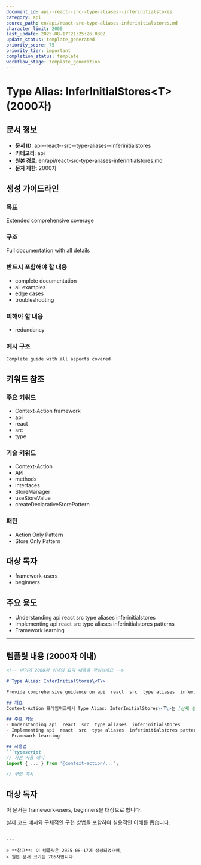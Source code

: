 ```yaml
---
document_id: api--react--src--type-aliases--inferinitialstores
category: api
source_path: en/api/react-src-type-aliases-inferinitialstores.md
character_limit: 2000
last_update: 2025-08-17T21:25:26.030Z
update_status: template_generated
priority_score: 75
priority_tier: important
completion_status: template
workflow_stage: template_generation
---
```


# Type Alias: InferInitialStores\<T\> (2000자)

## 문서 정보
- **문서 ID**: api--react--src--type-aliases--inferinitialstores
- **카테고리**: api
- **원본 경로**: en/api/react-src-type-aliases-inferinitialstores.md
- **문자 제한**: 2000자

## 생성 가이드라인

### 목표
Extended comprehensive coverage

### 구조
Full documentation with all details

### 반드시 포함해야 할 내용
- complete documentation
- all examples
- edge cases
- troubleshooting

### 피해야 할 내용  
- redundancy

### 예시 구조
```
Complete guide with all aspects covered
```

## 키워드 참조

### 주요 키워드
- Context-Action framework
- api
- react
- src
- type

### 기술 키워드
- Context-Action
- API
- methods
- interfaces
- StoreManager
- useStoreValue
- createDeclarativeStorePattern

### 패턴
- Action Only Pattern
- Store Only Pattern

## 대상 독자
- framework-users
- beginners

## 주요 용도
- Understanding api  react  src  type aliases  inferinitialstores
- Implementing api  react  src  type aliases  inferinitialstores patterns
- Framework learning

---

## 템플릿 내용 (2000자 이내)

```markdown
<!-- 여기에 2000자 이내의 요약 내용을 작성하세요 -->

# Type Alias: InferInitialStores\<T\>

Provide comprehensive guidance on api  react  src  type aliases  inferinitialstores

## 개요
Context-Action 프레임워크에서 Type Alias: InferInitialStores\<T\>는 [상세 설명]의 역할을 담당합니다.

## 주요 기능
- Understanding api  react  src  type aliases  inferinitialstores
- Implementing api  react  src  type aliases  inferinitialstores patterns
- Framework learning

## 사용법
```typescript
// 기본 사용 예시
import { ... } from '@context-action/...';

// 구현 예시
```

## 대상 독자
이 문서는 framework-users, beginners을 대상으로 합니다.

실제 코드 예시와 구체적인 구현 방법을 포함하여 실용적인 이해를 돕습니다.
```

---

> **참고**: 이 템플릿은 2025-08-17에 생성되었으며, 
> 원본 문서 크기는 705자입니다.
